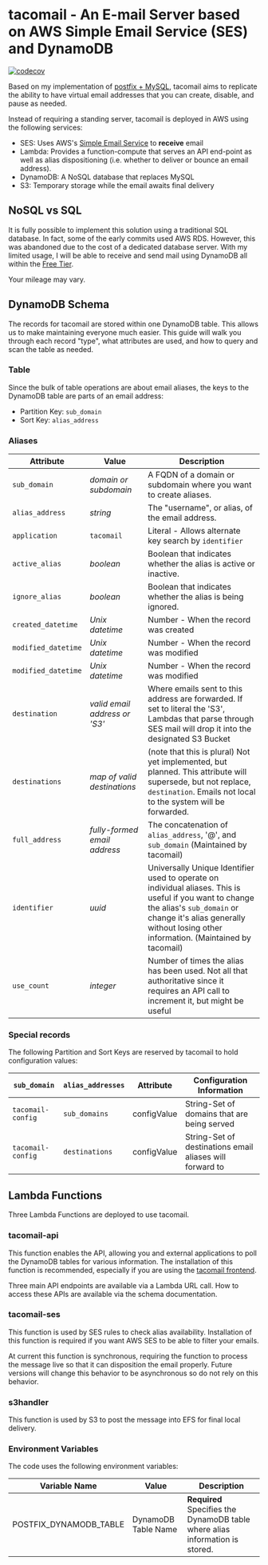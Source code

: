# tacomail - An E-mail Server based on AWS Simple Email Service (SES) and DynamoDB

[![codecov](https://codecov.io/gh/sohmc/node-postfix-api/graph/badge.svg?token=B3QX69JM1M)](https://codecov.io/gh/sohmc/node-postfix-api)


Based on my implementation of [postfix + MySQL](https://www.postfix.org/MYSQL_README.html), tacomail aims to replicate the ability to have virtual email addresses that you can create, disable, and pause as needed.

Instead of requiring a standing server, tacomail is deployed in AWS using the following services:

- SES: Uses AWS's [Simple Email Service](https://aws.amazon.com/ses/) to **receive** email
- Lambda: Provides a function-compute that serves an API end-point as well as alias dispositioning (i.e. whether to deliver or bounce an email address).
- DynamoDB: A NoSQL database that replaces MySQL
- S3: Temporary storage while the email awaits final delivery

## NoSQL vs SQL

It is fully possible to implement this solution using a traditional SQL database.  In fact, some of the early commits used AWS RDS.  However, this was abandoned due to the cost of a dedicated database server.  With my limited usage, I will be able to receive and send mail using DynamoDB all within the [Free Tier](https://aws.amazon.com/free/).

Your mileage may vary.

## DynamoDB Schema

The records for tacomail are stored within one DynamoDB table.  This allows us to make maintaining everyone much easier.  This guide will walk you through each record "type", what attributes are used, and how to query and scan the table as needed.

### Table 

Since the bulk of table operations are about email aliases, the keys to the DynamoDB table are parts of an email address:

* Partition Key: `sub_domain`
* Sort Key: `alias_address`

### Aliases

| Attribute | Value | Description |
| --- |  --- | --- |
| `sub_domain` | *domain or subdomain* | A FQDN of a domain or subdomain where you want to create aliases. | 
| `alias_address` | *string* | The "username", or alias, of the email address. |
| `application` | `tacomail` | Literal - Allows alternate key search by `identifier` |
| `active_alias` | *boolean* | Boolean that indicates whether the alias is active or inactive. |
| `ignore_alias` | *boolean* | Boolean that indicates whether the alias is being ignored. |
| `created_datetime` | *Unix datetime* | Number - When the record was created |
| `modified_datetime` | *Unix datetime* | Number - When the record was modified |
| `modified_datetime` | *Unix datetime* | Number - When the record was modified |
| `destination` | *valid email address or 'S3'* | Where emails sent to this address are forwarded.  If set to literal the 'S3', Lambdas that parse through SES mail will drop it into the designated S3 Bucket |
| `destinations` | *map of valid destinations* | (note that this is plural) Not yet implemented, but planned.  This attribute will supersede, but not replace, `destination`.  Emails not local to the system will be forwarded. |
| `full_address` | *fully-formed email address* | The concatenation of `alias_address`, '@', and `sub_domain` (Maintained by tacomail) |
| `identifier` | *uuid* | Universally Unique Identifier used to operate on individual aliases.  This is useful if you want to change the alias's `sub_domain` or change it's alias generally without losing other information.  (Maintained by tacomail) |
| `use_count` | *integer* | Number of times the alias has been used.  Not all that authoritative since it requires an API call to increment it, but might be useful |


### Special records

The following Partition and Sort Keys are reserved by tacomail to hold configuration values:

| `sub_domain` | `alias_addresses` | Attribute | Configuration Information |
| --- |  --- | --- | --- |
| `tacomail-config` | `sub_domains` | configValue | String-Set of domains that are being served |
| `tacomail-config` | `destinations` | configValue | String-Set of destinations email aliases will forward to |

## Lambda Functions

Three Lambda Functions are deployed to use tacomail.

### tacomail-api

This function enables the API, allowing you and external applications to poll the DynamoDB tables for various information.  The installation of this function is recommended, especially if you are using the [tacomail frontend](https://github.com/sohmc/tacomail-frontend).

Three main API endpoints are available via a Lambda URL call.  How to access these APIs are available via the schema documentation.

### tacomail-ses

This function is used by SES rules to check alias availability.  Installation of this function is required if you want AWS SES to be able to filter your emails.

At current this function is synchronous, requiring the function to process the message live so that it can disposition the email properly.  Future versions will change this behavior to be asynchronous so do not rely on this behavior.

### s3handler

This function is used by S3 to post the message into EFS for final local delivery.

### Environment Variables

The code uses the following environment variables:

| Variable Name | Value | Description |
| --- |  --- | --- |
| POSTFIX_DYNAMODB_TABLE | DynamoDB Table Name | **Required** Specifies the DynamoDB table where alias information is stored. |

